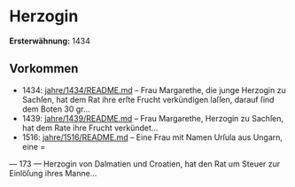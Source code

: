 # Herzogin

**Ersterwähnung:** 1434

## Vorkommen
- 1434: [jahre/1434/README.md](../jahre/1434/README.md) – Frau Margarethe, die junge Herzogin zu Sachſen, hat
dem Rat ihre erſte Frucht verkündigen laſſen, darauf ſind
dem Boten 30 gr...
- 1439: [jahre/1439/README.md](../jahre/1439/README.md) – Frau Margarethe, Herzogin zu Sachſen, hat dem Rate
ihre Frucht verkündet...
- 1516: [jahre/1516/README.md](../jahre/1516/README.md) – Eine Frau mit Namen Urſula aus Ungarn, eine
=


— 173 —
Herzogin von Dalmatien und Croatien, hat den Rat um
Steuer zur Einlöſung ihres Manne...
